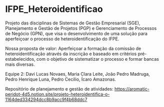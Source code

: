 # IFPE_Heteroidentificao

Projeto das disciplinas de Sistemas de Gestão Empresarial (SGE), Planejamento e Gestão de Projetos (PGP) e Gerenciamento de Processos de Negócio (GPN), que visa o desenvolvimento de uma solução para aperfeiçoar o processo de heteroidentificação do IFPE.

Nossa proposta de valor: Aperfeiçoar a formação da comissão de heteroidentificação através da inscrição e baseado em critérios pré-estabelecidos, com o objetivo de sistematizar o processo e formar bancas mais diversas.

Equipe 2:
Davi Lucas Novaes,
Maria Clara Leite,
João Pedro Madruga,
Pedro Henrique Luna, 
Pedro Cecilio,
Ícaro Amazonas. 

 Repositório de planejamento e gestão de atividades: https://aromatic-peridot-4d5.notion.site/projeto-heteroidentifica-o-1164ded334294dcc8b9acc9f4b68ddc7